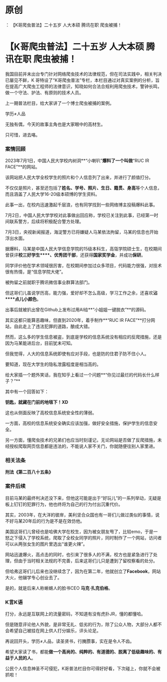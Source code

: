 # 原创
：  【K哥爬虫普法】二十五岁 人大本硕 腾讯在职 爬虫被捕！

# 【K哥爬虫普法】二十五岁 人大本硕 腾讯在职 爬虫被捕！

> 
我国目前并未出台专门针对网络爬虫技术的法律规范，但在司法实践中，相关判决已屡见不鲜，K 哥特设了“K哥爬虫普法”专栏，本栏目通过对真实案例的分析，旨在提高广大爬虫工程师的法律意识，知晓如何合法合规利用爬虫技术，警钟长鸣，做一个守法、护法、有原则的技术人员。


上一期普法栏目，给大家讲了一个博士爬虫被捕的案例。

学历≠人品

无独有偶，今天的故事主角也是大家眼中的高材生。

只可惜，进去咯。

### 案情回顾

2023年7月1日，中国人民大学校内树洞**“小喇叭”**爆料了一个叫做**“RUC IR FACE”**的网站。

该网站把人民大学全校学生的照片和个人信息列了出来，并进行了颜值打分。

不仅仅是照片，甚至还包括了**姓名、学号、照片、生日、籍贯、身高**等个人信息，而且涵盖了人民大学16-20级本硕博的学生资料。

此事一出，在校内迅速激起千层浪，也有同学找到一些网络博主投稿爆料此事。

7月2日，中国人民大学学校对此事做出回应称，学校已关注到此事，已经第一时间联系警方，后续将积极配合警方处理。

7月3日，央视新闻报道，海淀警方已将嫌疑人马某依法拘留，马某的信息也开始浮出水面。

据爆料，马某是中国人民大学信息学院的15级本科生，高瓴学院硕士生，在校期间曾获评**校三好学生****、优秀团干部**，还获得**国家奖学金**，并成功**保研**。

同学评价他在学术领域很厉害，在校期间参加过众多项目，代码能力很强，对技术很有热情，是“信息学院大佬”。

被拘留之前就职于腾讯微信事业群算法部门。

但这哥们儿虽说学历高，能力强，爱好却不怎么高级，学习工作之余，还喜欢**沾****点儿小颜色**。

出事后就被扒出曾在Github上发布过用AI给**“小姐姐一键脱衣”**的源码。

其实这都只能算恶趣味，但直到2020年，着手制作**“RUC IR FACE”**打分网站，自此走上了违法犯罪的道路，酿成大错。

然而，这么多的学生信息被盗，到底是学校的信息系统没有相应的反爬措施，还是因为马某能进后台，目前犹未可知。

但我觉得，人大的信息系统即使有应对手段，也是防的住君子防不住小人。

要知道，现在大学生的隐私泄露程度是相当高的。

给大家插一个题外笑话，我在知乎上看过一个问题**“你见过最烂的代码长什么样子？”**

其中有一个回答如下：

**钥匙，就藏在门前的地毯下！XD**

这也从侧面反映了高校信息系统安全性的薄弱。

一方面，高校的信息系统安全确实应该加强，做好安全措施，保护学生的信息安全。

另一方面，懂爬虫技术的兄弟们也应当时刻谨记，无论网站是否做了反爬措施，未经授权爬取网页信息都是违法的，不能说人家不关门，你就随便往别人家里进。

### 相关法条

**刑法《第二百八十五条》**

### 案件后续

目前马某的最终判决还没下来，但他这可能是出于“好玩儿”的一系列举动，无疑是板上钉钉的犯罪行为，他也终将为自己的行为付出沉重代价。

其实，2003年，在大洋的彼岸，美利坚合众国也有一哥们儿做过类似的事情，说不好马某20年后的行为是不是在效仿他。

美国这哥们儿曾经也是哈佛大学在校生，因为被女朋友甩了，比较emo，于是一怒之下侵入了学校系统，爬取了全校女同学的照片，同时制作了一个网站，访问者可以从两张女生的图片里选出“谁更火辣”。

网站迅速爆火，高点击的同时，也引来了很多人的不满，校方也是紧急进行了处理，但由于当时相关法规的不完善，后来这哥们儿只是遭到了留校察看的处分。

但哈弗这哥们儿后来也没继续念了，因为在第二年，他就创立了**Facebook**，网站大火，他辍学专心创业去了。

是的，就是后来人称蜥蜴人的脸书CEO **马克·扎克伯格**。

### K言K语

打分，永远是互联网上的流量密码，不知道有没有虎扑JR，懂的都懂哈。

但是随意评论他人外貌，是非常无礼、低劣的行为，除了公众人物，大部分人都不会希望自己被挂在网上供人打分娱乐，评头论足。

再说回开头，学历≠人品，读圣贤书，行腌臜事，实在是令人不齿。

希望大家读了书，都能**做一个高尚的、纯粹的、有道德的、脱离了低级趣味的、有益于人民的人**。

公民个人信息神圣不可侵犯，K哥普法栏目你可得好好看，下次碰上，你就不会被抓啦！
